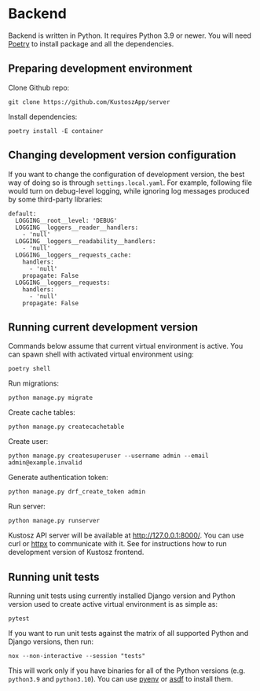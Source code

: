 # Backend

Backend is written in Python. It requires Python 3.9 or newer. You will need [Poetry](https://python-poetry.org/) to install package and all the dependencies.

## Preparing development environment

Clone Github repo:

    git clone https://github.com/KustoszApp/server

Install dependencies:

    poetry install -E container

## Changing development version configuration

If you want to change the configuration of development version, the best way of doing so is through `settings.local.yaml`. For example, following file would turn on debug-level logging, while ignoring log messages produced by some third-party libraries:

```
default:
  LOGGING__root__level: 'DEBUG'
  LOGGING__loggers__reader__handlers:
    - 'null'
  LOGGING__loggers__readability__handlers:
    - 'null'
  LOGGING__loggers__requests_cache:
    handlers:
      - 'null'
    propagate: False
  LOGGING__loggers__requests:
    handlers:
      - 'null'
    propagate: False
```

## Running current development version

Commands below assume that current virtual environment is active. You can spawn shell with activated virtual environment using:

    poetry shell

Run migrations:

    python manage.py migrate

Create cache tables:

    python manage.py createcachetable

Create user:

    python manage.py createsuperuser --username admin --email admin@example.invalid

Generate authentication token:

    python manage.py drf_create_token admin

Run server:

    python manage.py runserver

Kustosz API server will be available at <http://127.0.0.1:8000/>. You can use curl or [httpx](https://www.python-httpx.org/) to communicate with it. See [](./frontend) for instructions how to run development version of Kustosz frontend.

## Running unit tests

Running unit tests using currently installed Django version and Python version used to create active virtual environment is as simple as:

```
pytest
```

If you want to run unit tests against the matrix of all supported Python and Django versions, then run:
```
nox --non-interactive --session "tests"
```

This will work only if you have binaries for all of the Python versions (e.g. `python3.9` and `python3.10`). You can use [pyenv](https://github.com/pyenv/pyenv) or [asdf](https://asdf-vm.com/) to install them.
